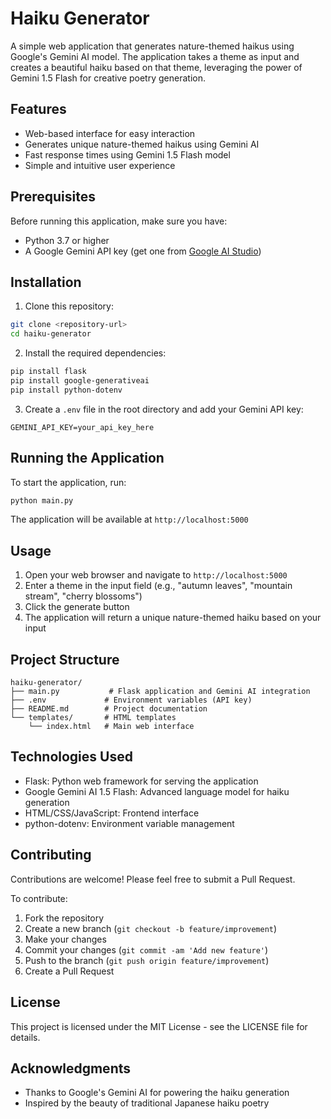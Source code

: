 # Haiku Generator

A simple web application that generates nature-themed haikus using Google's Gemini AI model. The application takes a theme as input and creates a beautiful haiku based on that theme, leveraging the power of Gemini 1.5 Flash for creative poetry generation.

## Features

- Web-based interface for easy interaction
- Generates unique nature-themed haikus using Gemini AI
- Fast response times using Gemini 1.5 Flash model
- Simple and intuitive user experience

## Prerequisites

Before running this application, make sure you have:

- Python 3.7 or higher
- A Google Gemini API key (get one from [Google AI Studio](https://makersuite.google.com/app/apikey))

## Installation

1. Clone this repository:
```bash
git clone <repository-url>
cd haiku-generator
```

2. Install the required dependencies:
```bash
pip install flask
pip install google-generativeai
pip install python-dotenv
```

3. Create a `.env` file in the root directory and add your Gemini API key:
```
GEMINI_API_KEY=your_api_key_here
```

## Running the Application

To start the application, run:

```bash
python main.py
```

The application will be available at `http://localhost:5000`

## Usage

1. Open your web browser and navigate to `http://localhost:5000`
2. Enter a theme in the input field (e.g., "autumn leaves", "mountain stream", "cherry blossoms")
3. Click the generate button
4. The application will return a unique nature-themed haiku based on your input

## Project Structure

```
haiku-generator/
├── main.py           # Flask application and Gemini AI integration
├── .env             # Environment variables (API key)
├── README.md        # Project documentation
└── templates/       # HTML templates
    └── index.html   # Main web interface
```

## Technologies Used

- Flask: Python web framework for serving the application
- Google Gemini AI 1.5 Flash: Advanced language model for haiku generation
- HTML/CSS/JavaScript: Frontend interface
- python-dotenv: Environment variable management

## Contributing

Contributions are welcome! Please feel free to submit a Pull Request.

To contribute:
1. Fork the repository
2. Create a new branch (`git checkout -b feature/improvement`)
3. Make your changes
4. Commit your changes (`git commit -am 'Add new feature'`)
5. Push to the branch (`git push origin feature/improvement`)
6. Create a Pull Request

## License

This project is licensed under the MIT License - see the LICENSE file for details.

## Acknowledgments

- Thanks to Google's Gemini AI for powering the haiku generation
- Inspired by the beauty of traditional Japanese haiku poetry